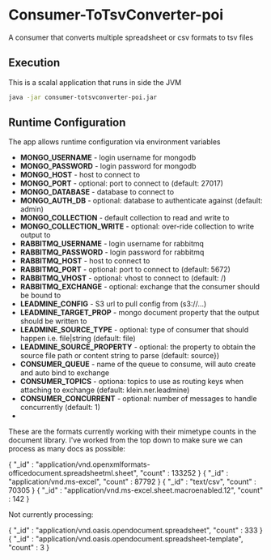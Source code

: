 # Consumer-ToTsvConverter-poi

A consumer that converts multiple spreadsheet or csv formats to tsv files

## Execution

This is a scalal application that runs in side the JVM

```bash
java -jar consumer-totsvconverter-poi.jar
```

## Runtime Configuration

The app allows runtime configuration via environment variables

* **MONGO_USERNAME** - login username for mongodb
* **MONGO_PASSWORD** - login password for mongodb
* **MONGO_HOST** - host to connect to
* **MONGO_PORT** - optional: port to connect to (default: 27017) 
* **MONGO_DATABASE** - database to connect to
* **MONGO_AUTH_DB** - optional: database to authenticate against (default: admin)
* **MONGO_COLLECTION** - default collection to read and write to
* **MONGO_COLLECTION_WRITE** - optional: over-ride collection to write output to 
* **RABBITMQ_USERNAME** - login username for rabbitmq
* **RABBITMQ_PASSWORD** - login password for rabbitmq
* **RABBITMQ_HOST** - host to connect to
* **RABBITMQ_PORT** - optional: port to connect to (default: 5672)
* **RABBITMQ_VHOST** - optional: vhost to connect to (default: /)
* **RABBITMQ_EXCHANGE** - optional: exchange that the consumer should be bound to
* **LEADMINE_CONFIG** - S3 url to pull config from (s3://...)
* **LEADMINE_TARGET_PROP** - mongo document property that the output should be written to 
* **LEADMINE_SOURCE_TYPE** - optional: type of consumer that should happen i.e. file|string (default: file)
* **LEADMINE_SOURCE_PROPERTY** - optional: the property to obtain the source file path or content string to parse (default: source})
* **CONSUMER_QUEUE** - name of the queue to consume, will auto create and auto bind to exchange
* **CONSUMER_TOPICS** - optiona: topics to use as routing keys when attaching to exchange (default: klein.ner.leadmine)
* **CONSUMER_CONCURRENT** - optional: number of messages to handle concurrently (default: 1)
* 

These are the formats currently working with their mimetype counts in the document library. I've worked from the top down to make sure we can process as many docs as possible:

{ "_id" : "application/vnd.openxmlformats-officedocument.spreadsheetml.sheet", "count" : 133252 }
{ "_id" : "application/vnd.ms-excel", "count" : 87792 }
{ "_id" : "text/csv", "count" : 70305 }
{ "_id" : "application/vnd.ms-excel.sheet.macroenabled.12", "count" : 142 }

Not currently processing:

{ "_id" : "application/vnd.oasis.opendocument.spreadsheet", "count" : 333 }
{ "_id" : "application/vnd.oasis.opendocument.spreadsheet-template", "count" : 3 }
